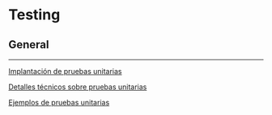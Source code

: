 # Testing

## General

---

[Implantación de pruebas unitarias](Testing%20c2fb009c9f2d44e1a27f90033785ba19/Implantacio%CC%81n%20de%20pruebas%20unitarias%209a60cb08f5774eb39a3b942dc8c16189.md)

[Detalles técnicos sobre pruebas unitarias](Testing%20c2fb009c9f2d44e1a27f90033785ba19/Detalles%20te%CC%81cnicos%20sobre%20pruebas%20unitarias%202ae917749e72429c9f0db8d69977599d.md)

[Ejemplos de pruebas unitarias](Testing%20c2fb009c9f2d44e1a27f90033785ba19/Ejemplos%20de%20pruebas%20unitarias%20b106f42243aa44be913b4f11e4793825.md)